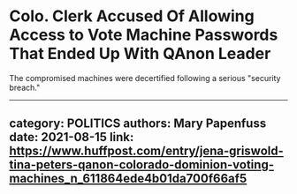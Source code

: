 # Colo. Clerk Accused Of Allowing Access to Vote Machine Passwords That Ended Up With QAnon Leader

The compromised machines were decertified following a serious "security breach."

---
category: POLITICS
authors: Mary Papenfuss
date: 2021-08-15
link: https://www.huffpost.com/entry/jena-griswold-tina-peters-qanon-colorado-dominion-voting-machines_n_611864ede4b01da700f66af5
---
